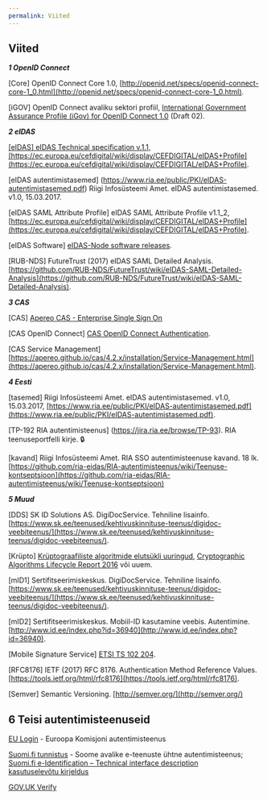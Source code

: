 ```yaml
---
permalink: Viited
---
```


## Viited

___1 OpenID Connect___

<a href='#1-1'></a>[Core] OpenID Connect Core 1.0, 
[http://openid.net/specs/openid-connect-core-1_0.html](http://openid.net/specs/openid-connect-core-1_0.html).

<a href='#1-2'></a>[iGOV] OpenID Connect avaliku sektori profiil, [International Government Assurance Profile (iGov) for OpenID Connect 1.0](http://openid.net/specs/openid-igov-openid-connect-1_0-02.html) (Draft 02).

___2 eIDAS___

<a href='#2-1'></a><a href='#eIDAS'>[eIDAS] eIDAS Technical specification v.1.1, [https://ec.europa.eu/cefdigital/wiki/display/CEFDIGITAL/eIDAS+Profile](https://ec.europa.eu/cefdigital/wiki/display/CEFDIGITAL/eIDAS+Profile).

<a href='#2-2'></a>[eIDAS autentimistasemed] (https://www.ria.ee/public/PKI/eIDAS-autentimistasemed.pdf) Riigi Infosüsteemi Amet. eIDAS autentimistasemed. v1.0, 15.03.2017.

<a href='#2-3'></a>[eIDAS SAML Attribute Profile] eIDAS SAML Attribute Profile v1.1_2, [https://ec.europa.eu/cefdigital/wiki/display/CEFDIGITAL/eIDAS+Profile](https://ec.europa.eu/cefdigital/wiki/display/CEFDIGITAL/eIDAS+Profile).

<a href='#2-4'></a>[eIDAS Software] [eIDAS-Node software releases](https://ec.europa.eu/cefdigital/wiki/display/CEFDIGITAL/eIDAS-Node+-+Current+release).

<a href='#2-5'></a>[RUB-NDS] FutureTrust (2017) eIDAS SAML Detailed Analysis. [https://github.com/RUB-NDS/FutureTrust/wiki/eIDAS-SAML-Detailed-Analysis](https://github.com/RUB-NDS/FutureTrust/wiki/eIDAS-SAML-Detailed-Analysis).

___3 CAS___

<a href='#3-1'></a>[CAS] [Apereo CAS - Enterprise Single Sign On](https://github.com/apereo/cas)

<a href='#3-2'></a>[CAS OpenID Connect] [CAS OpenID Connect Authentication](https://apereo.github.io/cas/5.1.x/installation/OIDC-Authentication.html).

<a href='#3-3'></a>[CAS Service Management] [https://apereo.github.io/cas/4.2.x/installation/Service-Management.html](https://apereo.github.io/cas/4.2.x/installation/Service-Management.html).

___4 Eesti___

<a href='#4-1'></a>[tasemed] Riigi Infosüsteemi Amet. eIDAS autentimistasemed. v1.0, 15.03.2017, [https://www.ria.ee/public/PKI/eIDAS-autentimistasemed.pdf](https://www.ria.ee/public/PKI/eIDAS-autentimistasemed.pdf).

<a href='#4-2'></a>[TP-192 RIA autentimisteenus] (https://jira.ria.ee/browse/TP-93). RIA teenuseportfelli kirje. &#128274;

<a href='#4-3'></a>[kavand] Riigi Infosüsteemi Amet. RIA SSO autentimisteenuse kavand. 18 lk. [https://github.com/ria-eidas/RIA-autentimisteenus/wiki/Teenuse-kontseptsioon](https://github.com/ria-eidas/RIA-autentimisteenus/wiki/Teenuse-kontseptsioon)

___5 Muud___

<a href='#5-1'></a>[DDS] SK ID Solutions AS. DigiDocService. Tehniline lisainfo. [https://www.sk.ee/teenused/kehtivuskinnituse-teenus/digidoc-veebiteenus/](https://www.sk.ee/teenused/kehtivuskinnituse-teenus/digidoc-veebiteenus/).

<a href='#5-2'></a>[Krüpto] [Krüptograafiliste algoritmide elutsükli uuringud](https://www.ria.ee/ee/kruptograafiliste-algoritmide-elutsukli-uuringud.html), [Cryptographic Algorithms Lifecycle Report 2016](https://www.ria.ee/public/RIA/Cryptographic_Algorithms_Lifecycle_Report_2016.pdf) või uuem.

<a href='#5-3'></a>[mID1] Sertifitseerimiskeskus. DigiDocService. Tehniline lisainfo. [https://www.sk.ee/teenused/kehtivuskinnituse-teenus/digidoc-veebiteenus/](https://www.sk.ee/teenused/kehtivuskinnituse-teenus/digidoc-veebiteenus/).

<a href='#5-4'></a>[mID2] Sertifitseerimiskeskus. Mobiil-ID kasutamine veebis. Autentimine. [http://www.id.ee/index.php?id=36940](http://www.id.ee/index.php?id=36940).

<a href='#5-5'></a>[Mobile Signature Service] [ETSI TS 102 204](http://www.etsi.org/deliver/etsi_ts/102200_102299/102204/01.01.04_60/ts_102204v010104p.pdf).

<a href='#5-6'></a>[RFC8176] IETF (2017) RFC 8176. Authentication Method Reference Values. [https://tools.ietf.org/html/rfc8176](https://tools.ietf.org/html/rfc8176).

<a href='#5-7'></a>[Semver] Semantic Versioning. [http://semver.org/](http://semver.org/)

## 6 Teisi autentimisteenuseid

<a href='#6-1'></a>[EU Login](https://ecas.ec.europa.eu/cas/about.html) - Euroopa Komisjoni autentimisteenus

<a href='#6-2'></a>[Suomi.fi tunnistus](https://tunnistaminen.suomi.fi/sivut/info/tietoapalvelusta/) - Soome avalike e-teenuste ühtne autentimisteenus;<br>
[Suomi.fi e-Identification – Technical interface description](https://esuomi.fi/suomi-fi-services/suomi-fi-e-identification/technical-interface-description/?lang=en)<br>
[kasutuselevõtu kirjeldus](https://esuomi.fi/suomi-fi-tunnistusta-kayttaa-jo-suuri-joukko-kansalaisia-julkishallinnon-organisaatioiden-otettava-palvelu-kayttoon-syyskuuhun-2017-mennessa/)

<a href='#6-3'></a>[GOV.UK Verify](https://www.gov.uk/government/publications/introducing-govuk-verify/introducing-govuk-verify) 


